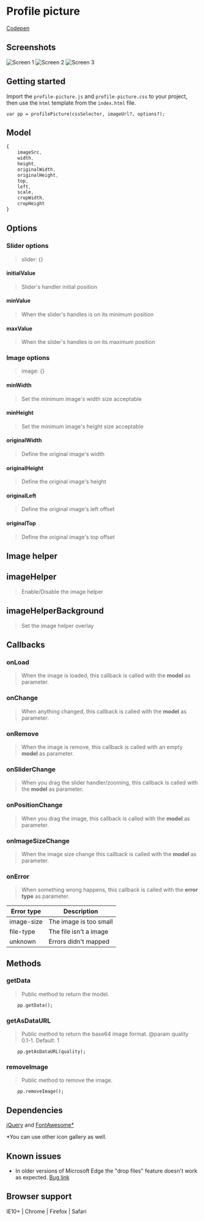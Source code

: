 # Profile picture

[Codepen](https://codepen.io/Karoid/pen/LEPjdRQ)

## Screenshots
![Screen 1](screen1.gif) ![Screen 2](screen2.gif)
![Screen 3](screen3.gif)

## Getting started
Import the `profile-picture.js` and `profile-picture.css` to your project, then use the `html` template from the `index.html` file.

```
var pp = profilePicture(cssSelector, imageUrl?, options?);
```

## Model
```javascript
{
    imageSrc,
    width,
    height,
    originalWidth,
    originalHeight,
    top,
    left,
    scale,
    cropWidth,
    cropHeight
}
```

## Options

### Slider options
> slider: {}

#### initialValue
> Slider's handler initial position

#### minValue
> When the slider's handles is on its minimum position

#### maxValue
> When the slider's handles is on its maximum position

### Image options
> image: {}

#### minWidth
> Set the minimum image's width size acceptable

#### minHeight
> Set the minimum image's height size acceptable

#### originalWidth
> Define the original image's width

#### originalHeight
> Define the original image's height

#### originalLeft
> Define the original image's left offset

#### originalTop
> Define the original image's top offset

## Image helper

## imageHelper
> Enable/Disable the image helper

## imageHelperBackground
> Set the image helper overlay

## Callbacks

### onLoad
> When the image is loaded, this callback is called with the **model** as parameter.

### onChange
> When anything changed, this callback is called with the **model** as parameter.

### onRemove
> When the image is remove, this callback is called with an empty **model** as parameter.

### onSliderChange
> When you drag the slider handler/zooming, this callback is called with the **model** as parameter.

### onPositionChange
> When you drag the image, this callback is called with the **model** as parameter.

### onImageSizeChange
> When the image size change this callback is called with the **model** as parameter.

### onError
> When something wrong happens, this callback is called with the **error type** as parameter.

| Error type   | Description |
|---|---|
| image-size   | The image is too small  |
| file-type   | The file isn't a image  |
| unknown | Errors didn't mapped |


## Methods

### getData
> Public method to return the model.

```
    pp.getData();
```
### getAsDataURL
> Public method to return the base64 image format.
> @param quality 0.1-1. Default: 1

```
    pp.getAsDataURL(quality);
```

### removeImage
> Public method to remove the image.

```
    pp.removeImage();
```

## Dependencies
[jQuery](https://jquery.com/) and [FontAwesome*](http://fontawesome.io/)

*You can use other icon gallery as well.

## Known issues
- In older versions of Microsoft Edge the "drop files" feature doesn't work as expected.
  [Bug link](https://connect.microsoft.com/IE/feedback/details/1544800/ms-edge-drop-files-from-explorer-to-browser-does-not-work-as-expected)

## Browser support
IE10+ | Chrome | Firefox | Safari
